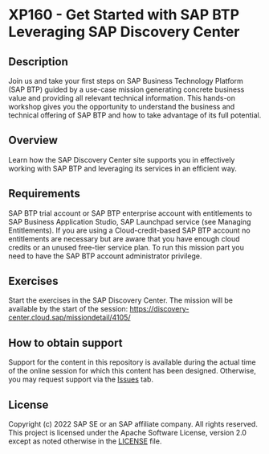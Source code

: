 # XP160 - Get Started with SAP BTP Leveraging SAP Discovery Center

## Description

Join us and take your first steps on SAP Business Technology Platform (SAP BTP) guided by a use-case mission generating concrete business value and providing all relevant technical information. This hands-on workshop gives you the opportunity to understand the business and technical offering of SAP BTP and how to take advantage of its full potential. 

## Overview

Learn how the SAP Discovery Center site supports you in effectively working with SAP BTP and leveraging its services in an efficient way. 

## Requirements

SAP BTP trial account or SAP BTP enterprise account with entitlements to SAP Business Application Studio, SAP Launchpad service (see Managing Entitlements).
If you are using a Cloud-credit-based SAP BTP account no entitlements are necessary but are aware that you have enough cloud credits or an unused free-tier service plan.
To run this mission part you need to have the SAP BTP account administrator privilege.

## Exercises

Start the exercises in the SAP Discovery Center. The mission will be available by the start of the session: https://discovery-center.cloud.sap/missiondetail/4105/

## How to obtain support

Support for the content in this repository is available during the actual time of the online session for which this content has been designed. Otherwise, you may request support via the [Issues](../../issues) tab.

## License
Copyright (c) 2022 SAP SE or an SAP affiliate company. All rights reserved. This project is licensed under the Apache Software License, version 2.0 except as noted otherwise in the [LICENSE](LICENSES/Apache-2.0.txt) file.

